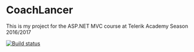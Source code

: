 # CoachLancer
This is my project for the ASP.NET MVC course at Telerik Academy Season 2016/2017 

[![Build status](https://ci.appveyor.com/api/projects/status/x6i360e32910uymx?svg=true)](https://ci.appveyor.com/project/ikonomov17/coachlancer)